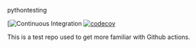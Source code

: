 pythontesting

[![Continuous Integration](https://github.com/mtellis2/actionstesting/workflows/CI/badge.svg) [![codecov](https://codecov.io/gh/mtellis2/actionstesting/branch/main/graph/badge.svg)](https://codecov.io/gh/mtellis2/actionstesting)

This is a test repo used to get more familiar with Github actions.

